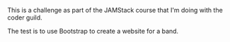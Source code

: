 This is a challenge as part of the JAMStack course that I'm doing with the coder guild.

The test is to use Bootstrap to create a website for a band.
